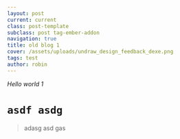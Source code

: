 ```yaml
---
layout: post
current: current
class: post-template
subclass: post tag-ember-addon
navigation: true
title: old blog 1
cover: /assets/uploads/undraw_design_feedback_dexe.png
tags: test
author: robin
---
```

*Hello world 1*

# `asdf asdg`

> adasg asd gas
